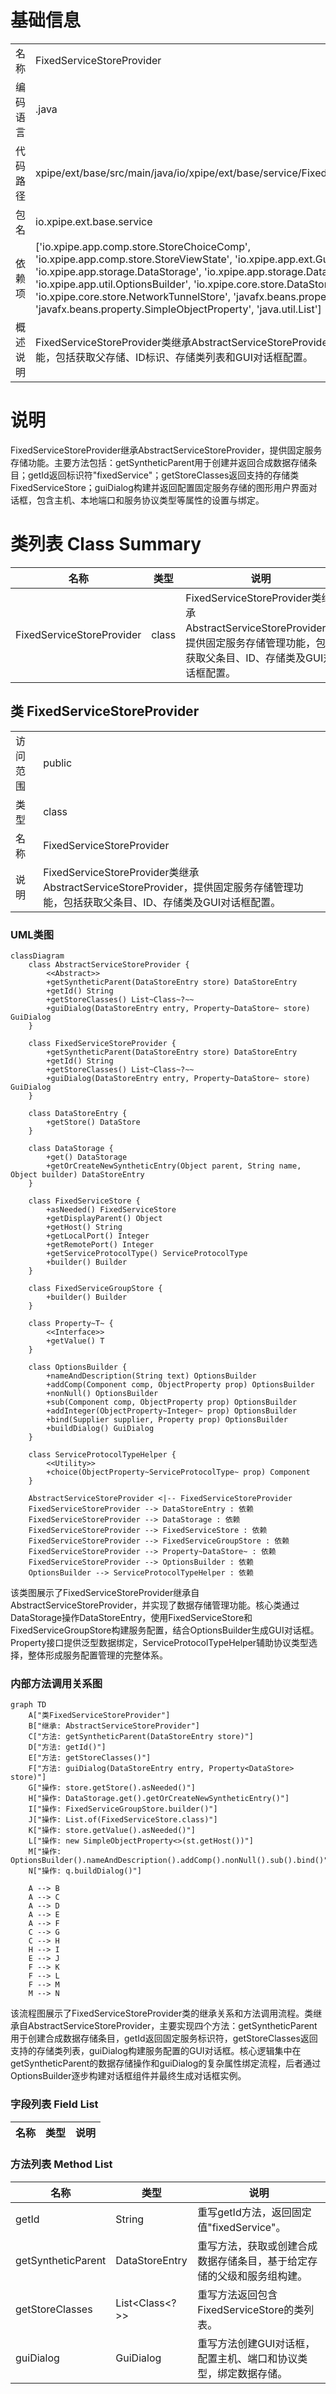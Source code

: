 # 基础信息

|      |      |
|------|------|
| 名称 | FixedServiceStoreProvider |
| 编码语言 | .java |
| 代码路径 | xpipe/ext/base/src/main/java/io/xpipe/ext/base/service/FixedServiceStoreProvider.java |
| 包名 | io.xpipe.ext.base.service |
| 依赖项 | ['io.xpipe.app.comp.store.StoreChoiceComp', 'io.xpipe.app.comp.store.StoreViewState', 'io.xpipe.app.ext.GuiDialog', 'io.xpipe.app.storage.DataStorage', 'io.xpipe.app.storage.DataStoreEntry', 'io.xpipe.app.util.OptionsBuilder', 'io.xpipe.core.store.DataStore', 'io.xpipe.core.store.NetworkTunnelStore', 'javafx.beans.property.Property', 'javafx.beans.property.SimpleObjectProperty', 'java.util.List'] |
| 概述说明 | FixedServiceStoreProvider类继承AbstractServiceStoreProvider，提供固定服务存储功能，包括获取父存储、ID标识、存储类列表和GUI对话框配置。 |

# 说明

FixedServiceStoreProvider继承AbstractServiceStoreProvider，提供固定服务存储功能。主要方法包括：getSyntheticParent用于创建并返回合成数据存储条目；getId返回标识符"fixedService"；getStoreClasses返回支持的存储类FixedServiceStore；guiDialog构建并返回配置固定服务存储的图形用户界面对话框，包含主机、本地端口和服务协议类型等属性的设置与绑定。

# 类列表 Class Summary

| 名称   | 类型  | 说明 |
|-------|------|-------------|
| FixedServiceStoreProvider | class | FixedServiceStoreProvider类继承AbstractServiceStoreProvider，提供固定服务存储管理功能，包括获取父条目、ID、存储类及GUI对话框配置。 |



## 类 FixedServiceStoreProvider

|      |      |
|------|------|
| 访问范围 | public |
| 类型 | class |
| 名称 | FixedServiceStoreProvider |
| 说明 | FixedServiceStoreProvider类继承AbstractServiceStoreProvider，提供固定服务存储管理功能，包括获取父条目、ID、存储类及GUI对话框配置。 |


### UML类图

```mermaid
classDiagram
    class AbstractServiceStoreProvider {
        <<Abstract>>
        +getSyntheticParent(DataStoreEntry store) DataStoreEntry
        +getId() String
        +getStoreClasses() List~Class~?~~
        +guiDialog(DataStoreEntry entry, Property~DataStore~ store) GuiDialog
    }

    class FixedServiceStoreProvider {
        +getSyntheticParent(DataStoreEntry store) DataStoreEntry
        +getId() String
        +getStoreClasses() List~Class~?~~
        +guiDialog(DataStoreEntry entry, Property~DataStore~ store) GuiDialog
    }

    class DataStoreEntry {
        +getStore() DataStore
    }

    class DataStorage {
        +get() DataStorage
        +getOrCreateNewSyntheticEntry(Object parent, String name, Object builder) DataStoreEntry
    }

    class FixedServiceStore {
        +asNeeded() FixedServiceStore
        +getDisplayParent() Object
        +getHost() String
        +getLocalPort() Integer
        +getRemotePort() Integer
        +getServiceProtocolType() ServiceProtocolType
        +builder() Builder
    }

    class FixedServiceGroupStore {
        +builder() Builder
    }

    class Property~T~ {
        <<Interface>>
        +getValue() T
    }

    class OptionsBuilder {
        +nameAndDescription(String text) OptionsBuilder
        +addComp(Component comp, ObjectProperty prop) OptionsBuilder
        +nonNull() OptionsBuilder
        +sub(Component comp, ObjectProperty prop) OptionsBuilder
        +addInteger(ObjectProperty~Integer~ prop) OptionsBuilder
        +bind(Supplier supplier, Property prop) OptionsBuilder
        +buildDialog() GuiDialog
    }

    class ServiceProtocolTypeHelper {
        <<Utility>>
        +choice(ObjectProperty~ServiceProtocolType~ prop) Component
    }

    AbstractServiceStoreProvider <|-- FixedServiceStoreProvider
    FixedServiceStoreProvider --> DataStoreEntry : 依赖
    FixedServiceStoreProvider --> DataStorage : 依赖
    FixedServiceStoreProvider --> FixedServiceStore : 依赖
    FixedServiceStoreProvider --> FixedServiceGroupStore : 依赖
    FixedServiceStoreProvider --> Property~DataStore~ : 依赖
    FixedServiceStoreProvider --> OptionsBuilder : 依赖
    OptionsBuilder --> ServiceProtocolTypeHelper : 依赖
```

该类图展示了FixedServiceStoreProvider继承自AbstractServiceStoreProvider，并实现了数据存储管理功能。核心类通过DataStorage操作DataStoreEntry，使用FixedServiceStore和FixedServiceGroupStore构建服务配置，结合OptionsBuilder生成GUI对话框。Property接口提供泛型数据绑定，ServiceProtocolTypeHelper辅助协议类型选择，整体形成服务配置管理的完整体系。


### 内部方法调用关系图

```mermaid
graph TD
    A["类FixedServiceStoreProvider"]
    B["继承: AbstractServiceStoreProvider"]
    C["方法: getSyntheticParent(DataStoreEntry store)"]
    D["方法: getId()"]
    E["方法: getStoreClasses()"]
    F["方法: guiDialog(DataStoreEntry entry, Property<DataStore> store)"]
    G["操作: store.getStore().asNeeded()"]
    H["操作: DataStorage.get().getOrCreateNewSyntheticEntry()"]
    I["操作: FixedServiceGroupStore.builder()"]
    J["操作: List.of(FixedServiceStore.class)"]
    K["操作: store.getValue().asNeeded()"]
    L["操作: new SimpleObjectProperty<>(st.getHost())"]
    M["操作: OptionsBuilder().nameAndDescription().addComp().nonNull().sub().bind()"]
    N["操作: q.buildDialog()"]

    A --> B
    A --> C
    A --> D
    A --> E
    A --> F
    C --> G
    C --> H
    H --> I
    E --> J
    F --> K
    F --> L
    F --> M
    M --> N
```

该流程图展示了FixedServiceStoreProvider类的继承关系和方法调用流程。类继承自AbstractServiceStoreProvider，主要实现四个方法：getSyntheticParent用于创建合成数据存储条目，getId返回固定服务标识符，getStoreClasses返回支持的存储类列表，guiDialog构建服务配置的GUI对话框。核心逻辑集中在getSyntheticParent的数据存储操作和guiDialog的复杂属性绑定流程，后者通过OptionsBuilder逐步构建对话框组件并最终生成对话框实例。

### 字段列表 Field List

| 名称  | 类型  | 说明 |
|-------|-------|------|

### 方法列表 Method List

| 名称  | 类型  | 说明 |
|-------|-------|------|
| getId | String | 重写getId方法，返回固定值"fixedService"。 |
| getSyntheticParent | DataStoreEntry | 重写方法，获取或创建合成数据存储条目，基于给定存储的父级和服务组构建。 |
| getStoreClasses | List<Class<?>> | 重写方法返回包含FixedServiceStore的类列表。 |
| guiDialog | GuiDialog | 重写方法创建GUI对话框，配置主机、端口和协议类型，绑定数据存储。 |




